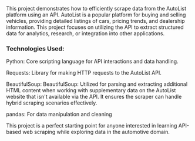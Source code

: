 This project demonstrates how to efficiently scrape data from the AutoList platform using an API. AutoList is a popular platform for buying and selling vehicles, providing detailed listings of cars, pricing trends, and dealership information. This project focuses on utilizing the API to extract structured data for analytics, research, or integration into other applications.

### Technologies Used:
Python: Core scripting language for API interactions and data handling.

Requests: Library for making HTTP requests to the AutoList API.

BeautifulSoup: BeautifulSoup: Utilized for parsing and extracting additional HTML content when working with supplementary data on the AutoList website that isn't available via the API. It ensures the scraper can handle hybrid scraping scenarios effectively.

pandas: For data manipulation and cleaning

This project is a perfect starting point for anyone interested in learning API-based web scraping while exploring data in the automotive domain.
